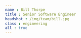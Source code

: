```yaml
---
name : Bill Thorpe
title : Senior Software Engineer
headshot : /img/team/bill.jpg
class : engineering
all : true
---
```

